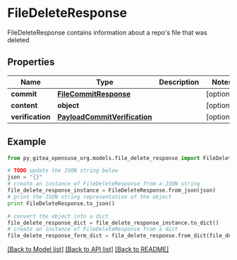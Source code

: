 # FileDeleteResponse

FileDeleteResponse contains information about a repo's file that was deleted

## Properties

Name | Type | Description | Notes
------------ | ------------- | ------------- | -------------
**commit** | [**FileCommitResponse**](FileCommitResponse.md) |  | [optional] 
**content** | **object** |  | [optional] 
**verification** | [**PayloadCommitVerification**](PayloadCommitVerification.md) |  | [optional] 

## Example

```python
from py_gitea_opensuse_org.models.file_delete_response import FileDeleteResponse

# TODO update the JSON string below
json = "{}"
# create an instance of FileDeleteResponse from a JSON string
file_delete_response_instance = FileDeleteResponse.from_json(json)
# print the JSON string representation of the object
print FileDeleteResponse.to_json()

# convert the object into a dict
file_delete_response_dict = file_delete_response_instance.to_dict()
# create an instance of FileDeleteResponse from a dict
file_delete_response_form_dict = file_delete_response.from_dict(file_delete_response_dict)
```
[[Back to Model list]](../README.md#documentation-for-models) [[Back to API list]](../README.md#documentation-for-api-endpoints) [[Back to README]](../README.md)


